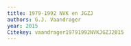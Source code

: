 ```yaml
---
title: 1979-1992 NVK en JGZJ
authors: G.J. Vaandrager
year: 2015
Citekey: vaandrager19791992NVKJGZJ2015
---
```


